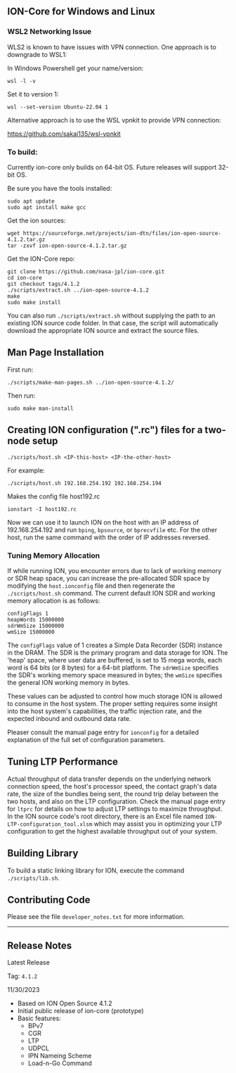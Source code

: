 ## ION-Core for Windows and Linux

### WSL2 Networking Issue

WLS2 is known to have issues with VPN connection. One approach is to downgrade to WSL1:

In Windows Powershell get your name/version:

`wsl -l -v`

Set it to version 1:

`wsl --set-version Ubuntu-22.04 1`

Alternative approach is to use the WSL vpnkit to provide VPN connection:

https://github.com/sakai135/wsl-vpnkit

### To build:

Currently ion-core only builds on 64-bit OS. Future releases will support 32-bit OS.

Be sure you have the tools installed:
```
sudo apt update
sudo apt install make gcc
```

Get the ion sources:
```
wget https://sourceforge.net/projects/ion-dtn/files/ion-open-source-4.1.2.tar.gz
tar -zxvf ion-open-source-4.1.2.tar.gz
```

Get the ION-Core repo:
```
git clone https://github.com/nasa-jpl/ion-core.git
cd ion-core
git checkout tags/4.1.2
./scripts/extract.sh ../ion-open-source-4.1.2
make
sudo make install
```

You can also run `./scripts/extract.sh` without supplying the path to an existing ION source code folder. In that case, the script will automatically download the appropriate ION source and extract the source files.

## Man Page Installation

First run: 

`./scripts/make-man-pages.sh ../ion-open-source-4.1.2/`

Then run:

`sudo make man-install`

## Creating ION configuration (".rc") files for a two-node setup

`./scripts/host.sh <IP-this-host> <IP-the-other-host>`

For example:

`./scripts/host.sh 192.168.254.192 192.168.254.194`

Makes the config file host192.rc

`ionstart -I host192.rc`

Now we can use it to launch ION on the host with an IP address of 192.168.254.192 and run `bping`, `bpsource`, or `bprecvfile` etc. For the other host, run the same command with the order of IP addresses reversed.

### Tuning Memory Allocation

If while running ION, you encounter errors due to lack of working memory or SDR heap space, you can increase the pre-allocated SDR space by modifying the `host.ionconfig` file and then regenerate the `./scripts/host.sh` command. The current default ION SDR and working memory allocation is as follows:

```
configFlags 1
heapWords 15000000
sdrWmSize 15000000
wmSize 15000000
```

The `configFlags` value of 1 creates a Simple Data Recorder (SDR) instance in the DRAM. The SDR is the primary program and data storage for ION. The 'heap' space, where user data are buffered, is set to 15 mega words, each word is 64 bits (or 8 bytes) for a 64-bit platform. The `sdrWmSize` specifies the SDR's working memory space measured in bytes; the `wmSize` specifies the general ION working memory in bytes.

These values can be adjusted to control how much storage ION is allowed to consume in the host system. The proper setting requires some insight into the host system's capabilities, the traffic injection rate, and the expected inbound and outbound data rate.

Pleaser consult the manual page entry for `ionconfig` for a detailed explanation of the full set of configuration parameters.

## Tuning LTP Performance

Actual throughput of data transfer depends on the underlying network connection speed, the host's processor speed, the contact graph's data rate, the size of the bundles being sent, the round trip delay between the two hosts, and also on the LTP configuration. Check the manual page entry for `ltprc` for details on how to adjust LTP settings to maximize throughput. In the ION source code's root directory, there is an Excel file named `ION-LTP-configuration_tool.xlsm` which may assist you in optimizing your LTP configuration to get the highest available throughput out of your system.

## Building Library
To build a static linking library for ION, execute the command `./scripts/lib.sh`.

## Contributing Code
Please see the file `developer_notes.txt` for more information.

--------------------------

## Release Notes

Latest Release

Tag: `4.1.2`

11/30/2023

* Based on ION Open Source 4.1.2
* Initial public release of ion-core (prototype)
* Basic features:
  * BPv7
  * CGR
  * LTP
  * UDPCL
  * IPN Nameing Scheme
  * Load-n-Go Command


